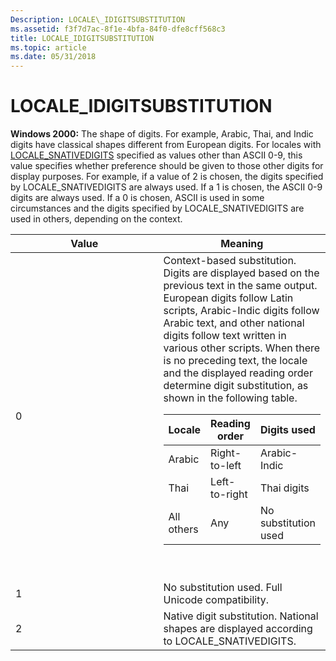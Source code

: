 ```yaml
---
Description: LOCALE\_IDIGITSUBSTITUTION
ms.assetid: f3f7d7ac-8f1e-4bfa-84f0-dfe8cff568c3
title: LOCALE_IDIGITSUBSTITUTION
ms.topic: article
ms.date: 05/31/2018
---
```


# LOCALE\_IDIGITSUBSTITUTION

**Windows 2000:** The shape of digits. For example, Arabic, Thai, and Indic digits have classical shapes different from European digits. For locales with [LOCALE\_SNATIVEDIGITS](locale-snative-constants.md) specified as values other than ASCII 0-9, this value specifies whether preference should be given to those other digits for display purposes. For example, if a value of 2 is chosen, the digits specified by LOCALE\_SNATIVEDIGITS are always used. If a 1 is chosen, the ASCII 0-9 digits are always used. If a 0 is chosen, ASCII is used in some circumstances and the digits specified by LOCALE\_SNATIVEDIGITS are used in others, depending on the context.



<table>
<colgroup>
<col style="width: 50%" />
<col style="width: 50%" />
</colgroup>
<thead>
<tr class="header">
<th>Value</th>
<th>Meaning</th>
</tr>
</thead>
<tbody>
<tr class="odd">
<td>0</td>
<td>Context-based substitution. Digits are displayed based on the previous text in the same output. European digits follow Latin scripts, Arabic-Indic digits follow Arabic text, and other national digits follow text written in various other scripts. When there is no preceding text, the locale and the displayed reading order determine digit substitution, as shown in the following table.
<table>
<thead>
<tr class="header">
<th>Locale</th>
<th>Reading order</th>
<th>Digits used</th>
</tr>
</thead>
<tbody>
<tr class="odd">
<td>Arabic</td>
<td>Right-to-left</td>
<td>Arabic-Indic</td>
</tr>
<tr class="even">
<td>Thai</td>
<td>Left-to-right</td>
<td>Thai digits</td>
</tr>
<tr class="odd">
<td>All others</td>
<td>Any</td>
<td>No substitution used</td>
</tr>
</tbody>
</table>

<p> </p></td>
</tr>
<tr class="even">
<td>1</td>
<td>No substitution used. Full Unicode compatibility.</td>
</tr>
<tr class="odd">
<td>2</td>
<td>Native digit substitution. National shapes are displayed according to LOCALE_SNATIVEDIGITS.</td>
</tr>
</tbody>
</table>



 

 

 



